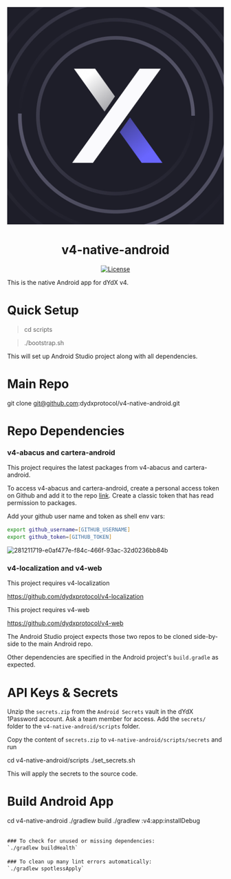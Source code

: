 <div align="center">
  <img src='https://github.com/dydxprotocol/v4-native-android/blob/develop/meta/icon_512.png' alt='icon' />
</div>
<h1 align="center">v4-native-android</h1>

<div align="center">
  <a href='https://github.com/dydxprotocol/v4-native-android/blob/main/LICENSE'>
    <img src='https://img.shields.io/badge/License-AGPL_v3-blue.svg' alt='License' />
  </a>
</div>

This is the native Android app for dYdX v4.

# Quick Setup

> cd scripts

> ./bootstrap.sh

This will set up Android Studio project along with all dependencies.

# Main Repo

git clone git@github.com:dydxprotocol/v4-native-android.git

# Repo Dependencies

### v4-abacus and cartera-android

This project requires the latest packages from v4-abacus and cartera-android.

To access v4-abacus and cartera-android, create a personal access token on Github and add it to the repo [link](https://docs.github.com/en/enterprise-server@3.4/authentication/keeping-your-account-and-data-secure/managing-your-personal-access-tokens).  Create a classic token that has read permission to packages.

Add your github user name and token as shell env vars:
```zsh
export github_username=[GITHUB_USERNAME]
export github_token=[GITHUB_TOKEN]
```

<img width="807" alt="281211719-e0af477e-f84c-466f-93ac-32d0236bb84b" src="https://github.com/dydxprotocol/v4-native-android/assets/102453770/46b7b613-b194-4f5f-8b5a-aadff548f234">


### v4-localization and v4-web

This project requires v4-localization

https://github.com/dydxprotocol/v4-localization

This project requires v4-web

https://github.com/dydxprotocol/v4-web

The Android Studio project expects those two repos to be cloned side-by-side to the main Android repo.

Other dependencies are specified in the Android project's `build.gradle` as expected.

# API Keys & Secrets

Unzip the `secrets.zip` from the `Android Secrets` vault in the dYdX 1Password account. Ask a team member for access.
Add the `secrets/` folder to the `v4-native-android/scripts` folder.

Copy the content of `secrets.zip` to `v4-native-android/scripts/secrets` and run

cd v4-native-android/scripts
./set_secrets.sh

This will apply the secrets to the source code.

# Build Android App

cd v4-native-android
./gradlew build
./gradlew :v4:app:installDebug
```

### To check for unused or missing dependencies:
`./gradlew buildHealth`

### To clean up many lint errors automatically:
`./gradlew spotlessApply`




